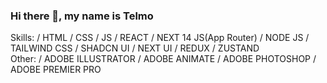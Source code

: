 ### Hi there 👋, my name is Telmo
Skills: / HTML / CSS / JS / REACT / NEXT 14 JS(App Router) / NODE JS  / TAILWIND CSS / SHADCN UI / NEXT UI / REDUX / ZUSTAND          
Other: / ADOBE ILLUSTRATOR / ADOBE ANIMATE / ADOBE PHOTOSHOP / ADOBE PREMIER PRO 
<!--
**luandeer/luandeer** is a ✨ _special_ ✨ repository because its `README.md` (this file) appears on your GitHub profile.

Here are some ideas to get you started:

- 🔭 I’m currently working on ...
- 🌱 I’m currently learning ...
- 👯 I’m looking to collaborate on ...
- 🤔 I’m looking for help with ...
- 💬 Ask me about ...
- 📫 How to reach me: ...
- 😄 Pronouns: ...
- ⚡ Fun fact: ...
-->

